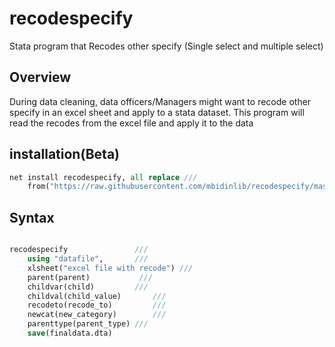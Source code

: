 # recodespecify

Stata program that Recodes other specify (Single select and multiple select)

## Overview

During data cleaning, data officers/Managers might want to recode other specify in an excel sheet and apply to a stata dataset. This program will read the recodes from the excel file and apply it to the data

## installation(Beta)

```stata
net install recodespecify, all replace ///
	from("https://raw.githubusercontent.com/mbidinlib/recodespecify/master/ado")
```

## Syntax

```stata

recodespecify 				///
	using "datafile", 		///
	xlsheet("excel file with recode") ///
	parent(parent)			 ///
	childvar(child) 		///
	childval(child_value)		///
	recodeto(recode_to) 		///
	newcat(new_category) 		///
	parenttype(parent_type)	///
	save(finaldata.dta)

```


